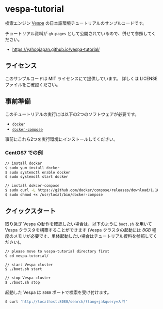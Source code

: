 <!--
  Copyright 2018 Yahoo Japan Corporation.
  Licensed under the terms of the MIT license.
  See LICENSE in the project root.
-->
# vespa-tutorial

検索エンジン [Vespa](http://vespa.ai/) の日本語環境チュートリアルのサンプルコードです。

チュートリアル資料が `gh-pages` として公開されているので、併せて参照してください。

* https://yahoojapan.github.io/vespa-tutorial/

## ライセンス

このサンプルコードは MIT ライセンスにて提供しています。
詳しくは LICENSE ファイルをご確認ください。

## 事前準備

このチュートリアルの実行には以下の2つのソフトウェアが必要です。

* [`docker`](https://www.docker.com/)
* [`docker-compose`](https://docs.docker.com/compose/)

事前にこれら2つを実行環境にインストールしてください。

### CentOS7 での例

```bash
// install docker
$ sudo yum install docker
$ sudo systemctl enable docker
$ sudo systemctl start docker

// install dokcer-compose
$ sudo curl -L https://github.com/docker/compose/releases/download/1.18.0/docker-compose-`uname -s`-`uname -m` -o /usr/local/bin/docker-compose
$ sudo chmod +x /usr/local/bin/docker-compose
```

## クイックスタート

取り急ぎ Vespa の動作を確認したい場合は、以下のように `boot.sh` を用いて Vespa クラスタを構築することができます
(Vespa クラスタの起動には *8GB* 程度のメモリが必要です、単体起動したい場合はチュートリアル資料を参照してください)。

```bash
// please move to vespa-tutorial directory first
$ cd vespa-tutorial/

// start Vespa cluster
$ ./boot.sh start

// stop Vespa cluster
$ ./boot.sh stop
```

起動した Vespa は `8080` ポートで検索を受け付けます。

```bash
$ curl 'http://localhost:8080/search/?lang=ja&query=入門'
```
